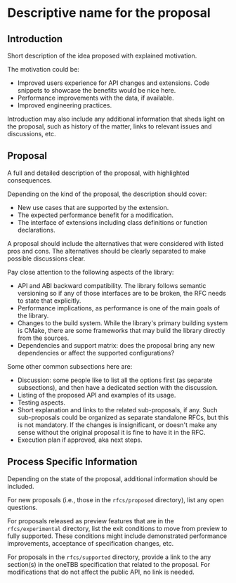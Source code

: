 # Descriptive name for the proposal

## Introduction

Short description of the idea proposed with explained motivation. 

The motivation could be:
- Improved users experience for API changes and extensions. Code snippets to
  showcase the benefits would be nice here.
- Performance improvements with the data, if available.
- Improved engineering practices.

Introduction may also include any additional information that sheds light on
the proposal, such as history of the matter, links to relevant issues and
discussions, etc.

## Proposal

A full and detailed description of the proposal, with highlighted consequences.

Depending on the kind of the proposal, the description should cover:

- New use cases that are supported by the extension.
- The expected performance benefit for a modification. 
- The interface of extensions including class definitions or function 
declarations.

A proposal should include the alternatives that were considered with listed
pros and cons. The alternatives should be clearly separated to make possible
discussions clear.

Pay close attention to the following aspects of the library:
- API and ABI backward compatibility. The library follows semantic versioning
  so if any of those interfaces are to be broken, the RFC needs to state that
  explicitly.
- Performance implications, as performance is one of the main goals of the library.
- Changes to the build system. While the library's primary building system is
  CMake, there are some frameworks that may build the library directly from the sources.
- Dependencies and support matrix: does the proposal bring any new
  dependencies or affect the supported configurations?

Some other common subsections here are:
- Discussion: some people like to list all the options first (as separate
  subsections), and then have a dedicated section with the discussion.
- Listing of the proposed API and examples of its usage.
- Testing aspects.
- Short explanation and links to the related sub-proposals, if any. Such
  sub-proposals could be organized as separate standalone RFCs, but this is
  not mandatory. If the changes is insignificant, or doesn't make any sense
  without the original proposal it is fine to have it in the RFC.
- Execution plan if approved, aka next steps.

## Process Specific Information

Depending on the state of the proposal, additional information should be
included.

For new proposals (i.e., those in the `rfcs/proposed` directory), list any
open questions.

For proposals released as preview features that are in the `rfcs/experimental`
directory, list the exit conditions to move from preview to fully supported.
These conditions might include demonstrated performance improvements,
acceptance of specification changes, etc.

For proposals in the `rfcs/supported` directory, provide a link to the
any section(s) in the oneTBB specification that related to the proposal.
For modifications that do not affect the public API, no link is needed.
